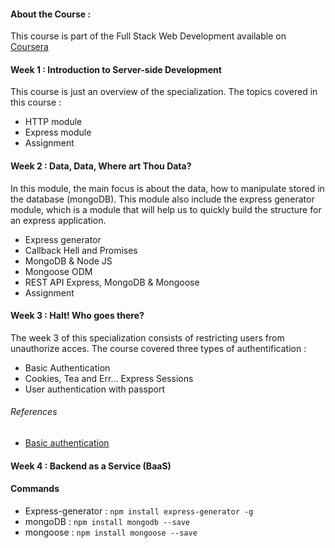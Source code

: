 #### About the Course :

This course is part of the Full Stack Web Development available on <a href="https://www.coursera.org/specializations/full-stack-mobile-app-development">Coursera</a>

#### Week 1 : Introduction to Server-side Development
This course is just an overview of the specialization. The topics covered in this course : 
* HTTP module
* Express module
* Assignment

#### Week 2 : Data, Data, Where art Thou Data?
In this module, the main focus is about the data, how to manipulate stored in the database (mongoDB).
This module also include the express generator module, which is a module that will help us to quickly build the structure for an express application.

* Express generator
* Callback Hell and Promises
* MongoDB & Node JS
* Mongoose ODM
* REST API Express, MongoDB & Mongoose
* Assignment


#### Week 3 : Halt! Who goes there?
The week 3 of this specialization consists of restricting users from unauthorize acces.
The course covered three types of authentification : 
* Basic Authentication
* Cookies, Tea and Err... Express Sessions
* User authentication with passport
###### References
 * <a href="https://developer.mozilla.org/en-US/docs/web/http/authentication">Basic authentication</a>
#### Week 4 : Backend as a Service (BaaS)

#### Commands
* Express-generator : 
```npm install express-generator -g```
* mongoDB : 
```npm install mongodb --save```
* mongoose : 
```npm install mongoose --save```
